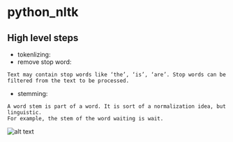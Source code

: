 # python_nltk

## High level steps

  - tokenlizing:
  - remove stop word:
```
Text may contain stop words like ‘the’, ‘is’, ‘are’. Stop words can be filtered from the text to be processed.
```
 - stemming:
```
A word stem is part of a word. It is sort of a normalization idea, but linguistic.
For example, the stem of the word waiting is wait.
```
![alt text](https://pythonspot-9329.kxcdn.com/wp-content/uploads/2016/08/word-stem.png)
